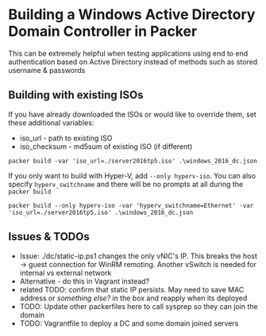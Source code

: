 # Building a Windows Active Directory Domain Controller in Packer
This can be extremely helpful when testing applications using end to end authentication based on Active Directory
instead of methods such as stored username & passwords

## Building with existing ISOs
If you have already downloaded the ISOs or would like to override them, set these additional variables:
- iso_url - path to existing ISO
- iso_checksum - md5sum of existing ISO (if different)

```
packer build -var 'iso_url=./server2016tp5.iso' .\windows_2016_dc.json
```


If you only want to build with Hyper-V, add `--only hyperv-iso`. You can also specify `hyperv_switchname` and there will be no prompts at all during the `packer build`
```
packer build --only hyperv-iso -var 'hyperv_switchname=Ethernet' -var 'iso_url=./server2016tp5.iso' .\windows_2016_dc.json
```


## Issues & TODOs
* Issue: ./dc/static-ip.ps1 changes the only vNIC's IP. This breaks the host -> guest connection for WinRM remoting. Another vSwitch is needed for internal vs external network
 * Alternative - do this in Vagrant instead?
 * related TODO: confirm that static IP persists. May need to save MAC address or _something else?_ in the box and reapply when its deployed
* TODO: Update other packerfiles here to call sysprep so they can join the domain
* TODO: Vagrantfile to deploy a DC and some domain joined servers
